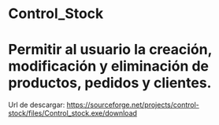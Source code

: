 # Control_Stock
# Permitir al usuario la creación, modificación y eliminación de productos, pedidos y clientes.

Url de  descargar:
https://sourceforge.net/projects/control-stock/files/Control_stock.exe/download

